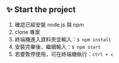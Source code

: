 ## ✨ Start the project

1.  確認已經安裝 node.js 與 npm
2.  clone 專案
3.  終端機進入資料夾並輸入：`$ npm install`
4.  安裝完畢後，繼續輸入：`$ npm start`
5.  若要暫停使用，可在終端機執行：`ctrl + c`

